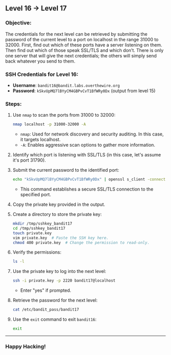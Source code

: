 ## Level 16 → Level 17

### Objective:
The credentials for the next level can be retrieved by submitting the password of the current level to a port on localhost in the range 31000 to 32000. First, find out which of these ports have a server listening on them. Then find out which of those speak SSL/TLS and which don’t. There is only one server that will give the next credentials; the others will simply send back whatever you send to them.

### SSH Credentials for Level 16:
- **Username**: `bandit16@bandit.labs.overthewire.org`
- **Password**: `kSkvUpMQ7lBYyCM4GBPvCvT1BfWRy0Dx` (output from level 15)

### Steps:

1. Use `nmap` to scan the ports from 31000 to 32000:
    ```bash
    nmap localhost -p 31000-32000 -A
    ```
   - `nmap`: Used for network discovery and security auditing. In this case, it targets localhost.
   - `-A`: Enables aggressive scan options to gather more information.

2. Identify which port is listening with SSL/TLS (in this case, let's assume it's port 31790).

3. Submit the current password to the identified port:
    ```bash
    echo "kSkvUpMQ7lBYyCM4GBPvCvT1BfWRy0Dx" | openssl s_client -connect localhost:31790 -ign_eof
    ```
   - This command establishes a secure SSL/TLS connection to the specified port.

4. Copy the private key provided in the output.

5. Create a directory to store the private key:
    ```bash
    mkdir /tmp/sshkey_bandit17
    cd /tmp/sshkey_bandit17
    touch private.key
    vim private.key  # Paste the SSH key here.
    chmod 400 private.key  # Change the permission to read-only.
    ```

6. Verify the permissions:
    ```bash
    ls -l
    ```

7. Use the private key to log into the next level:
    ```bash
    ssh -i private.key -p 2220 bandit17@localhost
    ```
   - Enter "yes" if prompted.

8. Retrieve the password for the next level:
    ```bash
    cat /etc/bandit_pass/bandit17
    ```

9. Use the `exit` command to exit `bandit16`:
    ```bash
    exit
    ```

---

### Happy Hacking!
